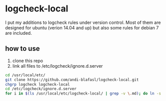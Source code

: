 # logcheck-local

I put my additions to logcheck rules under version control. Most of them are
designed for ubuntu (verion 14.04 and up) but also some rules for debian 7 are included.

## how to use

1. clone this repo
2. link all files to /etc/logcheck/ignore.d.server

```bash
cd /usr/local/etc/
git clone https://github.com/andi-blafasl/logcheck-local.git
chgrp logcheck logcheck-local
cd /etc/logcheck/ignore.d.server
for i in $(ls /usr/local/etc/logcheck-local/ | grep -v \.md); do ln -s /usr/local/etc/logcheck-local/$i local-$i; done
```
